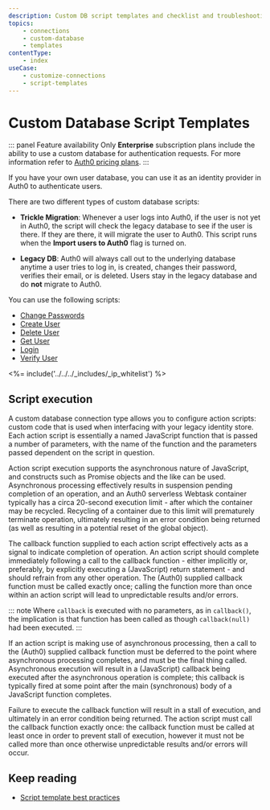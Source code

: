 ```yaml
---
description: Custom DB script templates and checklist and troubleshooting
topics:
    - connections
    - custom-database
    - templates
contentType: 
    - index
useCase:
    - customize-connections
    - script-templates
---
```

# Custom Database Script Templates

::: panel Feature availability
Only **Enterprise** subscription plans include the ability to use a custom database for authentication requests. For more information refer to [Auth0 pricing plans](https://auth0.com/pricing).
:::

If you have your own user database, you can use it as an identity provider in Auth0 to authenticate users. 

There are two different types of custom database scripts:

  * **Trickle Migration**: Whenever a user logs into Auth0, if the user is not yet in Auth0, the script will check the legacy database to see if the user is there. If they are there, it will migrate the user to Auth0. This script runs when the **Import users to Auth0** flag is turned on. 

  * **Legacy DB**: Auth0 will always call out to the underlying database anytime a user tries to log in, is created, changes their password, verifies their email, or is deleted. Users stay in the legacy database and do **not** migrate to Auth0.

You can use the following scripts:

* [Change Passwords](/connections/database/custom-db/templates/change-password)
* [Create User](/connections/database/custom-db/templates/create)
* [Delete User](/connections/database/custom-db/templates/delete)
* [Get User](/connections/database/custom-db/templates/get-user)
* [Login](/connections/database/custom-db/templates/login)
* [Verify User](/connections/database/custom-db/templates/verify)

<%= include('../../../_includes/_ip_whitelist') %>

## Script execution

A custom database connection type allows you to configure action scripts: custom code that is used when interfacing with your legacy identity store. Each action script is essentially a named JavaScript function that is passed a number of parameters, with the name of the function and the parameters passed dependent on the script in question. 

Action script execution supports the asynchronous nature of JavaScript, and constructs such as Promise objects and the like can be used. Asynchronous processing effectively results in suspension pending completion of an operation, and an Auth0 serverless Webtask container typically has a circa 20-second execution limit - after which the container may be recycled. Recycling of a container due to this limit will prematurely terminate operation, ultimately resulting in an error condition being returned (as well as resulting in a potential reset of the global object). 

The callback function supplied to each action script effectively acts as a signal to indicate completion of operation. An action script should complete immediately following a call to the callback function - either implicitly or, preferably, by explicitly executing a (JavaScript) return statement - and should refrain from any other operation. The (Auth0) supplied callback function must be called exactly once; calling the function more than once within an action script will lead to unpredictable results and/or errors.

::: note
Where `callback` is executed with no parameters, as in `callback()`, the implication is that function has been called as though `callback(null)` had been executed. 
:::

If an action script is making use of asynchronous processing, then a call to the (Auth0) supplied callback function must be deferred to the point where asynchronous processing completes, and must be the final thing called. Asynchronous execution will result in a (JavaScript) callback being executed after the asynchronous operation is complete; this callback is typically fired at some point after the main (synchronous) body of a JavaScript function completes. 

Failure to execute the callback function will result in a stall of execution, and ultimately in an error condition being returned. The action script must call the callback function exactly once: the callback function must be called at least once in order to prevent stall of execution, however it must not be called more than once otherwise unpredictable results and/or errors will occur.

## Keep reading

* [Script template best practices](/best-practices/custom-database-connections#script-template-best-practices)
